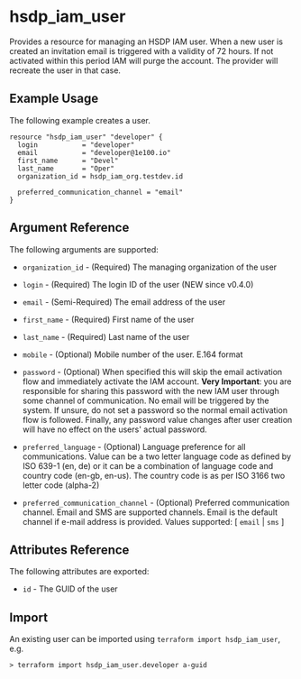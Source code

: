 # hsdp_iam_user

Provides a resource for managing an HSDP IAM user.
When a new user is created an invitation email is triggered with a validity of 72 hours.
If not activated within this period IAM will purge the account.
The provider will recreate the user in that case.

## Example Usage

The following example creates a user.

```hcl
resource "hsdp_iam_user" "developer" {
  login           = "developer"
  email           = "developer@1e100.io"
  first_name      = "Devel"
  last_name       = "Oper"
  organization_id = hsdp_iam_org.testdev.id
  
  preferred_communication_channel = "email"
}
```

## Argument Reference

The following arguments are supported:

* `organization_id` - (Required) The managing organization of the user

* `login` - (Required) The login ID of the user (NEW since v0.4.0)
* `email` - (Semi-Required) The email address of the user
* `first_name` - (Required) First name of the user
* `last_name` - (Required) Last name of the user
* `mobile` - (Optional) Mobile number of the user. E.164 format
* `password` - (Optional) When specified this will skip the email activation
  flow and immediately activate the IAM account. **Very Important**: you are responsible
  for sharing this password with the new IAM user through some channel of communication.
  No email will be triggered by the system. If unsure, do not set a password so the normal
  email activation flow is followed. Finally, any password value changes after user creation
  will have no effect on the users' actual password.
* `preferred_language` - (Optional) Language preference for all communications.
  Value can be a two letter language code as defined by ISO 639-1 (en, de) or it can be a combination
  of language code and country code (en-gb, en-us). The country code is as per ISO 3166 two letter code (alpha-2)
* `preferred_communication_channel` - (Optional) Preferred communication channel.
  Email and SMS are supported channels. Email is the default channel if e-mail address is provided.
  Values supported: [ `email` | `sms` ]

## Attributes Reference

The following attributes are exported:

* `id` - The GUID of the user

## Import

An existing user can be imported using `terraform import hsdp_iam_user`, e.g.

```shell
> terraform import hsdp_iam_user.developer a-guid
```
